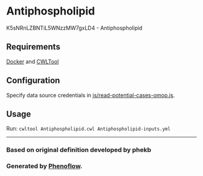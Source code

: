 # Antiphospholipid

K5sNRnLZBNTiL5WNzzMW7gxLD4 - Antiphospholipid

## Requirements

[Docker](https://docs.docker.com/install/) and [CWLTool](https://github.com/common-workflow-language/cwltool#install)

## Configuration

Specify data source credentials in [js/read-potential-cases-omop.js](js/read-potential-cases-omop.js).

## Usage

Run: `cwltool Antiphospholipid.cwl Antiphospholipid-inputs.yml`

***

### Based on original definition developed by phekb
### Generated by [Phenoflow](https://kclhi.org/phenoflow).
